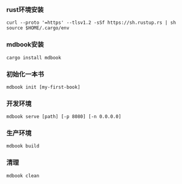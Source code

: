 ### rust环境安装
    curl --proto '=https' --tlsv1.2 -sSf https://sh.rustup.rs | sh
    source $HOME/.cargo/env
### mdbook安装
    cargo install mdbook

### 初始化一本书
    mdbook init [my-first-book]

### 开发环境
    mdbook serve [path] [-p 8080] [-n 0.0.0.0]
    
### 生产环境
    mdbook build

### 清理
    mdbook clean